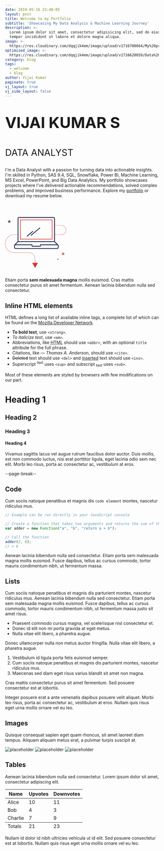 ```yaml
---
date: 2019-05-16 23:48:05
layout: post
title: Welcome to my Portfolio
subtitle: 'Showcasing My Data Analysis & Machine Learning Journey'
description: >-
  Lorem ipsum dolor sit amet, consectetur adipisicing elit, sed do eiusmod
  tempor incididunt ut labore et dolore magna aliqua.
image: >-
  https://res.cloudinary.com/dqqjik4em/image/upload/v1716700664/My%20profile_shadow.png
optimized_image: >-
  https://res.cloudinary.com/dqqjik4em/image/upload/v1716620859/Data%20analytics2_flip.jpg
category: blog
tags:
  - welcome
  - blog
author: Vijai Kumar
paginate: true
vj_layout: true
vj_side_layout: false
---
```

<p style="font-size: 50px;"><b>VIJAI KUMAR S</b></p>
<p style="font-size: 30px;">DATA ANALYST</p>
I'm a Data Analyst with a passion for turning data into actionable insights. I'm skilled in Python, SAS 9.4, SQL, Snowflake, Power BI, Machine Learning, MS Excel, PowerPoint, and Big Data Analytics. My portfolio showcases projects where I've delivered actionable recommendations, solved complex problems, and improved business performance. Explore my <a href="https://vijaikumarsvk.github.io/">portfolio</a>  or download my resume below.

<a href="https://vijaikumarsvk.github.io/" class = "vj_resume_download_button" style="color:white;" onMouseOver="this.style.color='black'" onMouseOut="this.style.color='white'">DOWNLOAD MY RESUME</a>

<!-- > Curabitur blandit tempus porttitor. Nullam quis risus eget urna mollis ornare vel eu leo. Nullam id dolor id nibh ultricies vehicula ut id elit. -->
<svg preserveAspectRatio="xMidYMid meet" data-bbox="14 28.5 172 143" viewBox="14 28.5 172 143" height="200" width="200" xmlns="http://www.w3.org/2000/svg" data-type="color" role="presentation" aria-hidden="true" aria-label=""><defs><style>#comp-kwzm93s2 svg [data-color="1"] {fill: #0F5CA0;}
#comp-kwzm93s2 svg [data-color="2"] {fill: #303030;}</style></defs>
    <g>
        <path d="M172.471 78.528h-1.867a.388.388 0 0 1 0-.776h1.867c.149 0 .297-.003.444-.008a.388.388 0 1 1 .028.776c-.157.006-.314.008-.472.008zm-3.416 0h-2.324a.388.388 0 0 1 0-.776h2.324a.388.388 0 0 1 0 .776zm-3.874 0h-2.324a.388.388 0 0 1 0-.776h2.324a.388.388 0 0 1 0 .776zm-3.874 0h-2.324a.388.388 0 0 1 0-.776h2.324a.388.388 0 0 1 0 .776zm-3.874 0h-2.171a.388.388 0 0 1 0-.776h2.171a.388.388 0 0 1 0 .776zm17.037-.151a.388.388 0 0 1-.057-.772 12.676 12.676 0 0 0 2.187-.537.389.389 0 0 1 .251.735c-.752.257-1.533.449-2.321.569a.317.317 0 0 1-.06.005zm3.688-1.141a.388.388 0 0 1-.168-.738 12.734 12.734 0 0 0 1.937-1.153.388.388 0 0 1 .453.63c-.647.467-1.338.879-2.054 1.223a.391.391 0 0 1-.168.038zm3.195-2.167a.388.388 0 0 1-.262-.674 12.912 12.912 0 0 0 1.522-1.666.387.387 0 1 1 .615.473 13.644 13.644 0 0 1-1.615 1.766.377.377 0 0 1-.26.101zm2.437-3.002a.388.388 0 0 1-.332-.587c.384-.649.713-1.334.975-2.036a.387.387 0 1 1 .726.273 13.664 13.664 0 0 1-1.034 2.159.388.388 0 0 1-.335.191zm1.463-3.582a.388.388 0 0 1-.377-.481c.178-.728.292-1.478.34-2.232a.39.39 0 0 1 .411-.363.388.388 0 0 1 .362.412 13.628 13.628 0 0 1-.361 2.367.386.386 0 0 1-.375.297zm.359-3.851a.388.388 0 0 1-.387-.368 12.92 12.92 0 0 0-.314-2.236.387.387 0 1 1 .754-.176c.18.775.292 1.573.334 2.371a.388.388 0 0 1-.367.408l-.02.001zm-.764-3.792a.386.386 0 0 1-.364-.256 12.886 12.886 0 0 0-.951-2.046.39.39 0 0 1 .141-.531.385.385 0 0 1 .529.141c.398.69.738 1.421 1.009 2.171a.39.39 0 0 1-.364.521zm-1.832-3.403a.387.387 0 0 1-.311-.156 12.895 12.895 0 0 0-1.502-1.683.39.39 0 0 1-.018-.549.385.385 0 0 1 .547-.018 13.694 13.694 0 0 1 1.593 1.785.39.39 0 0 1-.309.621zm-2.739-2.728a.389.389 0 0 1-.23-.076 12.803 12.803 0 0 0-1.923-1.176.388.388 0 1 1 .343-.696c.712.353 1.399.773 2.04 1.247a.39.39 0 0 1-.23.701zm-3.408-1.817a.384.384 0 0 1-.129-.022 12.724 12.724 0 0 0-2.181-.562.388.388 0 0 1-.319-.446.382.382 0 0 1 .445-.32c.785.129 1.564.33 2.314.596a.39.39 0 0 1-.13.754zm-3.787-.741h-.019a12.969 12.969 0 0 0-.593-.014h-1.713a.388.388 0 0 1 0-.776h1.713c.211 0 .42.005.629.014a.388.388 0 0 1-.017.776zm-3.874-.014h-2.324a.388.388 0 0 1 0-.776h2.324a.388.388 0 0 1 0 .776zm-3.874 0h-2.324a.388.388 0 0 1 0-.776h2.324a.388.388 0 0 1 0 .776zm-3.874 0h-2.324a.388.388 0 0 1 0-.776h2.324a.388.388 0 0 1 0 .776zm-3.874 0h-2.324a.388.388 0 0 1 0-.776h2.324a.388.388 0 0 1 0 .776z" fill="#D9332E" data-color="1"></path>
        <path d="M98.861 166.615h-.775v-1.076a.387.387 0 1 1 .774 0v1.076zm-.388-2.238a.388.388 0 0 1-.387-.388v-2.328a.387.387 0 1 1 .774 0v2.328a.387.387 0 0 1-.387.388zm0-3.88a.388.388 0 0 1-.387-.388v-2.329a.387.387 0 1 1 .774 0v2.329a.386.386 0 0 1-.387.388zm0-3.881a.388.388 0 0 1-.387-.388v-2.329a.387.387 0 1 1 .774 0v2.329a.387.387 0 0 1-.387.388zm0-3.882a.388.388 0 0 1-.387-.388v-2.329a.387.387 0 1 1 .774 0v2.329a.387.387 0 0 1-.387.388zm-.001-3.882a.388.388 0 0 1-.387-.387 36.357 36.357 0 0 0-.084-2.301.388.388 0 1 1 .773-.055c.053.758.082 1.55.087 2.352a.388.388 0 0 1-.386.39l-.003.001zm-.232-3.871a.388.388 0 0 1-.384-.342 26.143 26.143 0 0 0-.371-2.261.388.388 0 0 1 .759-.162c.157.743.286 1.526.382 2.329a.388.388 0 0 1-.386.436zm-.749-3.801a.388.388 0 0 1-.372-.281 19.101 19.101 0 0 0-.751-2.149.388.388 0 1 1 .714-.303c.297.705.56 1.457.783 2.238a.39.39 0 0 1-.374.495zm-1.432-3.591a.387.387 0 0 1-.342-.205 14.58 14.58 0 0 0-1.217-1.906.389.389 0 0 1 .618-.469c.47.622.902 1.298 1.282 2.008a.389.389 0 0 1-.341.572zm-2.25-3.139a.386.386 0 0 1-.281-.121 13.529 13.529 0 0 0-1.683-1.503.39.39 0 0 1-.077-.544.387.387 0 0 1 .543-.077 14.477 14.477 0 0 1 1.78 1.589.39.39 0 0 1-.282.656zm-3.017-2.41a.385.385 0 0 1-.198-.055 15.967 15.967 0 0 0-2.025-1.02.389.389 0 0 1 .299-.717c.747.313 1.461.673 2.123 1.07a.389.389 0 0 1-.199.722zm-3.526-1.583a.386.386 0 0 1-.12-.019 21.937 21.937 0 0 0-2.206-.588.388.388 0 0 1 .162-.76c.796.17 1.565.375 2.284.609a.388.388 0 0 1-.12.758zm-3.769-.877a.403.403 0 0 1-.059-.005c-.723-.111-1.491-.2-2.283-.265a.389.389 0 0 1 .063-.775c.81.067 1.597.158 2.337.272a.388.388 0 0 1-.058.773zm-3.858-.365h-.018a57.525 57.525 0 0 0-2.311-.053.388.388 0 0 1 .001-.777h.002c.756.003 1.54.018 2.342.054a.388.388 0 0 1-.016.776zm-39.918-.015c-.39 0-.779-.009-1.166-.027a.388.388 0 0 1 .036-.776c.382.017.769.021 1.154.026h1.152a.388.388 0 0 1 0 .776h-1.152l-.024.001zm32.168 0h-2.324a.388.388 0 0 1 0-.776h2.324a.388.388 0 0 1 0 .776zm-3.874 0H65.69a.388.388 0 0 1 0-.776h2.324a.388.388 0 0 1 .001.776zm-3.874 0h-2.324a.388.388 0 0 1 0-.776h2.324a.388.388 0 0 1 0 .776zm-3.874 0h-2.324a.388.388 0 0 1 0-.776h2.324a.388.388 0 0 1 0 .776zm-3.874 0h-2.324a.388.388 0 0 1 0-.776h2.324a.388.388 0 0 1 0 .776zm-3.874 0h-2.324a.388.388 0 0 1 0-.776h2.324a.388.388 0 0 1 0 .776zm-3.874 0H46.32a.388.388 0 0 1 0-.776h2.324a.388.388 0 0 1 .001.776zm-3.874 0h-2.324a.388.388 0 0 1 0-.776h2.324a.388.388 0 0 1 0 .776zm28.668-.002a.387.387 0 0 1-.387-.385.387.387 0 0 1 .384-.391c.395-.003.811-.009 1.244-.016l1.08-.015a.389.389 0 0 1 .009.777l-1.077.014c-.434.006-.852.013-1.249.016h-.004zm-36.41-.142l-.042-.002a25.708 25.708 0 0 1-2.331-.358.388.388 0 0 1 .152-.762c.743.149 1.504.266 2.261.347a.388.388 0 0 1 .344.427.386.386 0 0 1-.384.348zm-3.805-.705a.374.374 0 0 1-.099-.013 25.624 25.624 0 0 1-2.25-.711.388.388 0 0 1 .267-.729c.714.263 1.448.495 2.181.689a.388.388 0 0 1-.099.764zm-3.65-1.278a.39.39 0 0 1-.155-.033 25.475 25.475 0 0 1-2.114-1.048.389.389 0 0 1 .376-.68c.664.368 1.353.71 2.05 1.016a.389.389 0 0 1-.157.745zm-3.413-1.824a.383.383 0 0 1-.207-.061 25.664 25.664 0 0 1-1.931-1.358.39.39 0 0 1-.07-.545.385.385 0 0 1 .543-.07c.601.465 1.231.908 1.872 1.317a.388.388 0 0 1-.207.717zm-3.098-2.324a.38.38 0 0 1-.255-.096 26.021 26.021 0 0 1-1.703-1.636.388.388 0 0 1 .561-.536 25.256 25.256 0 0 0 1.653 1.587.39.39 0 0 1-.256.681zm-2.712-2.768a.389.389 0 0 1-.297-.138 26.004 26.004 0 0 1-1.436-1.875.387.387 0 1 1 .635-.445c.433.622.902 1.235 1.393 1.819a.388.388 0 0 1-.295.639zm-2.262-3.148a.386.386 0 0 1-.331-.186 25.828 25.828 0 0 1-1.136-2.073.39.39 0 0 1 .177-.52.386.386 0 0 1 .518.178c.336.685.706 1.361 1.102 2.01a.388.388 0 0 1-.33.591zm-1.76-3.458a.39.39 0 0 1-.358-.239 25.59 25.59 0 0 1-.806-2.223.387.387 0 1 1 .739-.231c.227.729.49 1.454.782 2.155a.39.39 0 0 1-.357.538zm-1.21-3.685a.388.388 0 0 1-.376-.295 25.7 25.7 0 0 1-.457-2.32.388.388 0 1 1 .767-.115c.113.754.262 1.511.443 2.25a.388.388 0 0 1-.377.48zm-.633-3.827a.388.388 0 0 1-.386-.354c-.067-.757-.1-1.53-.1-2.296 0-.215.173-.42.387-.42s.387.141.387.356v.064c0 .743.033 1.493.097 2.228a.388.388 0 0 1-.352.421l-.033.001zm-.048-3.879l-.025-.001a.387.387 0 0 1-.362-.412c.05-.787.135-1.578.255-2.35a.388.388 0 0 1 .765.119c-.116.75-.199 1.517-.247 2.28a.387.387 0 0 1-.386.364zm.535-3.841a.388.388 0 0 1-.378-.471 25.47 25.47 0 0 1 .61-2.285.388.388 0 1 1 .739.235c-.23.726-.429 1.471-.592 2.216a.39.39 0 0 1-.379.305zm1.115-3.715a.388.388 0 0 1-.362-.528c.282-.732.602-1.46.951-2.164a.386.386 0 0 1 .519-.175c.191.096.27.328.174.521a24.748 24.748 0 0 0-.922 2.098.384.384 0 0 1-.36.248zm1.667-3.498a.389.389 0 0 1-.335-.582c.392-.682.819-1.352 1.269-1.993a.388.388 0 1 1 .633.447 24.877 24.877 0 0 0-1.231 1.933.386.386 0 0 1-.336.195zm2.181-3.204a.388.388 0 0 1-.303-.631 25.99 25.99 0 0 1 1.556-1.777.387.387 0 1 1 .559.538 24.946 24.946 0 0 0-1.509 1.724.387.387 0 0 1-.303.146zm2.641-2.837a.388.388 0 0 1-.262-.674 25.845 25.845 0 0 1 1.806-1.521.387.387 0 1 1 .471.616 25.35 25.35 0 0 0-1.752 1.475.379.379 0 0 1-.263.104zm3.038-2.403a.389.389 0 0 1-.216-.711c.653-.44 1.331-.853 2.016-1.228a.387.387 0 1 1 .372.682 25.13 25.13 0 0 0-1.956 1.191.391.391 0 0 1-.216.066zm3.369-1.914a.388.388 0 0 1-.165-.74c.71-.334 1.443-.638 2.18-.905a.388.388 0 1 1 .263.73c-.714.259-1.425.554-2.114.878a.37.37 0 0 1-.164.037zm3.618-1.373a.388.388 0 0 1-.109-.761 25.509 25.509 0 0 1 2.292-.559.386.386 0 0 1 .454.307.388.388 0 0 1-.306.456c-.745.146-1.493.328-2.222.543a.453.453 0 0 1-.109.014zm3.785-.802a.389.389 0 0 1-.051-.774 26.02 26.02 0 0 1 2.349-.203.389.389 0 0 1 .031.776 25.562 25.562 0 0 0-2.329.201zm13.936-.22h-2.324a.388.388 0 0 1 0-.776h2.324a.388.388 0 0 1 0 .776zm-3.874 0h-2.324a.388.388 0 0 1 0-.776h2.324a.388.388 0 0 1 0 .776zm-3.874 0h-2.324a.388.388 0 0 1 0-.776h2.324a.388.388 0 0 1 0 .776z" fill="#D9332E" data-color="1"></path>
        <path d="M29.875 39.691a.775.775 0 0 0-.983-.487l-2.409.818v-2.577a.776.776 0 1 0-1.55 0v2.577l-2.409-.818a.778.778 0 0 0-.498 1.472l2.428.824-1.492 2.03a.778.778 0 0 0 .623 1.237.773.773 0 0 0 .625-.316l1.497-2.037 1.497 2.037a.773.773 0 0 0 1.084.165.777.777 0 0 0 .164-1.086L26.96 41.5l2.428-.824a.777.777 0 0 0 .487-.985z" fill="#293150" data-color="2"></path>
        <path d="M177.474 132.771a.851.851 0 0 1-.1-.006l-3.621-.466a.777.777 0 0 1 .197-1.54l3.621.466a.777.777 0 0 1-.097 1.546z" fill="#D9332E" data-color="1"></path>
        <path d="M175.883 136.036a.777.777 0 0 1-.695-1.118l1.589-3.265a.77.77 0 0 1 1.036-.357.777.777 0 0 1 .356 1.039l-1.589 3.265a.774.774 0 0 1-.697.436z" fill="#D9332E" data-color="1"></path>
        <path d="M177.472 132.771a.776.776 0 0 1-.759-.624l-.715-3.562a.778.778 0 0 1 .607-.915.777.777 0 0 1 .913.608l.715 3.562a.778.778 0 0 1-.761.931z" fill="#D9332E" data-color="1"></path>
        <path d="M177.474 132.771a.775.775 0 0 1-.377-1.455l3.125-1.742a.777.777 0 0 1 .753 1.358l-3.125 1.742a.778.778 0 0 1-.376.097z" fill="#D9332E" data-color="1"></path>
        <path d="M180.057 135.248a.768.768 0 0 1-.535-.215l-2.584-2.477a.779.779 0 0 1-.025-1.098.774.774 0 0 1 1.096-.025l2.584 2.477a.779.779 0 0 1-.536 1.338z" fill="#D9332E" data-color="1"></path>
        <path fill="#293150" d="M163.86 147.09a1.373 1.373 0 0 1-1.072 1.618 1.373 1.373 0 0 1-1.615-1.077 1.373 1.373 0 0 1 1.073-1.617 1.373 1.373 0 0 1 1.615 1.077z" data-color="2"></path>
        <path d="M147.308 91.424H56.256V35.742h91.052v55.682zM57.805 89.87h87.953V37.295H57.805V89.87z" fill="#D9332E" data-color="1"></path>
        <path d="M110.937 58.295L86.505 78.913a1.168 1.168 0 0 0-.141 1.642 1.157 1.157 0 0 0 1.638.141l24.432-20.618a1.168 1.168 0 0 0 .141-1.642 1.16 1.16 0 0 0-1.638-.141z" fill="#293150" data-color="2"></path>
        <path d="M92.887 68.026a1.16 1.16 0 0 0-1.637-.141L75.513 81.166a1.168 1.168 0 0 0-.141 1.642 1.157 1.157 0 0 0 1.638.141l15.737-13.281a1.167 1.167 0 0 0 .14-1.642z" fill="#293150" data-color="2"></path>
        <path d="M164.977 107.613v-.336h-.335l-10.24-10.261V32.388a3.887 3.887 0 0 0-3.877-3.888H53.039a3.887 3.887 0 0 0-3.877 3.888v64.629l-10.643 10.665h.745v6.154a4.325 4.325 0 0 0 4.316 4.326h117.083a4.326 4.326 0 0 0 4.315-4.326v-6.154h.068l-.069-.069zM51.486 32.388c0-.858.696-1.557 1.553-1.557h97.486c.856 0 1.553.699 1.553 1.557v63.947H51.486V32.388zm-.681 66.277h101.954l6.672 6.686h-46.425l-.552 4.108H91.11l-.552-4.108H44.132l6.673-6.686zm111.847 15.171c0 1.1-.893 1.996-1.991 1.996H43.578a1.996 1.996 0 0 1-1.991-1.996v-6.154h46.938l.296 2.2a2.204 2.204 0 0 0 2.176 1.908h21.57c1.094 0 2.029-.82 2.176-1.908l.296-2.201h47.614v6.155z" fill="#293150" data-color="2"></path>
        <path fill="#D9332E" d="M98.473 171.5l8.064-14.005H90.409l8.064 14.005z" data-color="1"></path>
    </g>
</svg>


Etiam porta **sem malesuada magna** mollis euismod. Cras mattis consectetur purus sit amet fermentum. Aenean lacinia bibendum nulla sed consectetur.

## Inline HTML elements

HTML defines a long list of available inline tags, a complete list of which can be found on the [Mozilla Developer Network](https://developer.mozilla.org/en-US/docs/Web/HTML/Element).

* **To bold text**, use `<strong>`.
* *To italicize text*, use `<em>`.
* Abbreviations, like <abbr title="HyperText Markup Langage">HTML</abbr> should use `<abbr>`, with an optional `title` attribute for the full phrase.
* Citations, like <cite>&mdash; Thomas A. Anderson</cite>, should use `<cite>`.
* <del>Deleted</del> text should use `<del>` and <ins>inserted</ins> text should use `<ins>`.
* Superscript <sup>text</sup> uses `<sup>` and subscript <sub>text</sub> uses `<sub>`.

Most of these elements are styled by browsers with few modifications on our part.

# Heading 1

## Heading 2

### Heading 3

#### Heading 4

Vivamus sagittis lacus vel augue rutrum faucibus dolor auctor. Duis mollis, est non commodo luctus, nisi erat porttitor ligula, eget lacinia odio sem nec elit. Morbi leo risus, porta ac consectetur ac, vestibulum at eros.

--page-break--

## Code

Cum sociis natoque penatibus et magnis dis `code element` montes, nascetur ridiculus mus.

```js
// Example can be run directly in your JavaScript console

// Create a function that takes two arguments and returns the sum of those arguments
var adder = new Function("a", "b", "return a + b");

// Call the function
adder(2, 6);
// > 8
```

Aenean lacinia bibendum nulla sed consectetur. Etiam porta sem malesuada magna mollis euismod. Fusce dapibus, tellus ac cursus commodo, tortor mauris condimentum nibh, ut fermentum massa.

## Lists

Cum sociis natoque penatibus et magnis dis parturient montes, nascetur ridiculus mus. Aenean lacinia bibendum nulla sed consectetur. Etiam porta sem malesuada magna mollis euismod. Fusce dapibus, tellus ac cursus commodo, tortor mauris condimentum nibh, ut fermentum massa justo sit amet risus.

* Praesent commodo cursus magna, vel scelerisque nisl consectetur et.
* Donec id elit non mi porta gravida at eget metus.
* Nulla vitae elit libero, a pharetra augue.

Donec ullamcorper nulla non metus auctor fringilla. Nulla vitae elit libero, a pharetra augue.

1. Vestibulum id ligula porta felis euismod semper.
2. Cum sociis natoque penatibus et magnis dis parturient montes, nascetur ridiculus mus.
3. Maecenas sed diam eget risus varius blandit sit amet non magna.

Cras mattis consectetur purus sit amet fermentum. Sed posuere consectetur est at lobortis.

Integer posuere erat a ante venenatis dapibus posuere velit aliquet. Morbi leo risus, porta ac consectetur ac, vestibulum at eros. Nullam quis risus eget urna mollis ornare vel eu leo.

## Images

Quisque consequat sapien eget quam rhoncus, sit amet laoreet diam tempus. Aliquam aliquam metus erat, a pulvinar turpis suscipit at.

![placeholder](https://placehold.it/800x400 "Large example image") ![placeholder](https://placehold.it/400x200 "Medium example image") ![placeholder](https://placehold.it/200x200 "Small example image")

## Tables

Aenean lacinia bibendum nulla sed consectetur. Lorem ipsum dolor sit amet, consectetur adipiscing elit.

<table>
  <thead>
    <tr>
      <th>Name</th>
      <th>Upvotes</th>
      <th>Downvotes</th>
    </tr>
  </thead>
  <tfoot>
    <tr>
      <td>Totals</td>
      <td>21</td>
      <td>23</td>
    </tr>
  </tfoot>
  <tbody>
    <tr>
      <td>Alice</td>
      <td>10</td>
      <td>11</td>
    </tr>
    <tr>
      <td>Bob</td>
      <td>4</td>
      <td>3</td>
    </tr>
    <tr>
      <td>Charlie</td>
      <td>7</td>
      <td>9</td>
    </tr>
  </tbody>
</table>

Nullam id dolor id nibh ultricies vehicula ut id elit. Sed posuere consectetur est at lobortis. Nullam quis risus eget urna mollis ornare vel eu leo.
